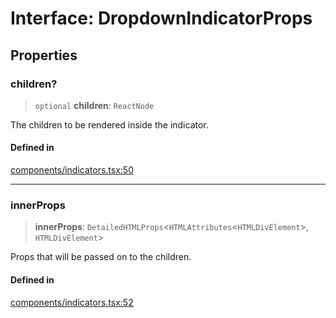 # Interface: DropdownIndicatorProps

## Properties

### children?

> `optional` **children**: `ReactNode`

The children to be rendered inside the indicator.

#### Defined in

[components/indicators.tsx:50](https://github.com/cluk3/react-select/blob/ed039925bb007c645df3b023879a7c98ae8eeccd/packages/react-select/src/components/indicators.tsx#L50)

***

### innerProps

> **innerProps**: `DetailedHTMLProps`\<`HTMLAttributes`\<`HTMLDivElement`\>, `HTMLDivElement`\>

Props that will be passed on to the children.

#### Defined in

[components/indicators.tsx:52](https://github.com/cluk3/react-select/blob/ed039925bb007c645df3b023879a7c98ae8eeccd/packages/react-select/src/components/indicators.tsx#L52)
